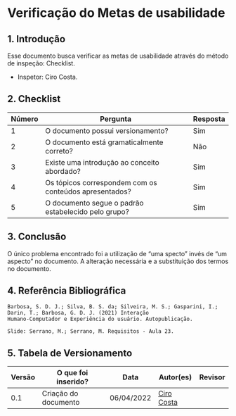 # Verificação do Metas de usabilidade

## 1. Introdução
Esse documento busca verificar as metas de usabilidade através do método de inspeção: Checklist. 
- Inspetor: Ciro Costa.

## 2. Checklist

Número | Pergunta | Resposta
---    |   ---    |    ---
1| O documento possui versionamento?| Sim
2| O documento está gramaticalmente correto?| Não
3| Existe uma introdução ao conceito abordado?| Sim
4| Os tópicos correspondem com os conteúdos apresentados?| Sim
5| O documento segue o padrão estabelecido pelo grupo?| Sim

## 3. Conclusão

O único problema encontrado foi a utilização de “uma specto” invés de “um aspecto” no documento. A alteração necessária e a substituição dos termos no documento.

## 4. Referência Bibliográfica
    Barbosa, S. D. J.; Silva, B. S. da; Silveira, M. S.; Gasparini, I.; Darin, T.; Barbosa, G. D. J. (2021) Interação
    Humano-Computador e Experiência do usuário. Autopublicação.

    Slide: Serrano, M.; Serrano, M. Requisitos - Aula 23.

## 5. Tabela de Versionamento
Versão |  O que foi inserido? | Data | Autor(es)| Revisor |
---- |----- | ---- | ---- | ---- |
0.1| Criação do documento | 06/04/2022| [Ciro Costa](https://github.com/ciro-c) | []() |